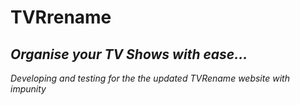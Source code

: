 # TVRrename
## *Organise your TV Shows with ease...* ##

*Developing and testing for the the updated TVRename website with impunity*

